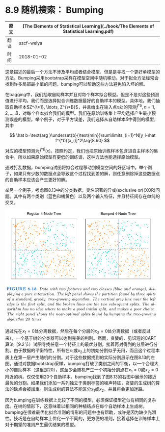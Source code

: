 # 8.9 随机搜索： Bumping

| 原文   | [The Elements of Statistical Learning](../book/The Elements of Statistical Learning.pdf) |
| ---- | ---------------------------------------- |
| 翻译   | szcf-weiya                               |
| 时间   | 2018-01-02                               |

这章描述的最后一个方法不涉及平均或者结合模型，但是是寻找一个更好单模型的方法。Bumping采用bootstrap采样在模型空间中随机移动。对于拟合方法经常会找到许多局部最小值的问题，bumping可以帮助这些方法避免陷入坏的解。

在bagging中，我们抽取自助样本并且对每个样本拟合模型。但是不是对这些预测值进行平均，我们而是选择拟合训练数据最好的自助样本的模型。具体地，我们抽取自助样本$Z^{\*1}, \ldots, Z^{\*B}$，并且给出在输入点$x$处的预测$\hat f^{*b},n=1,2,\ldots,B$，对每个样本拟合我们的模型。我们在原始训练集上平均选择产生最小预测误差的模型。举个例子，对于平方误差，我们选择从自助样本$\hat b$中得到的模型，其中

$$
\hat b=\text{arg }\underset{b}{\text{min}}\sum\limits_{i=1}^N[y_i-\hat f^{*b}(x_i)]^2\tag{8.60}
$$

对应的模型预测为$\hat f^{*\hat b}(x)$。按照约定，我们也把原始训练样本包含进自主样本的集合中，所以如果原始模型有更低的训练误，这种方法也能选择原始模型。

通过打乱数据，bumping试图将拟合过程移动到模型空间的好区域中。举个例子，如果只有少数的数据点会导致这个过程找到差的解，则任意删除掉这些数据点的自助样本应该会产生更好的解。

举另一个例子，考虑图8.13中的分类数据，臭名昭著的异或(exclusive or)(XOR)问题。其中有两个类别（蓝色和橘黄色）以及两个输入特征，并且特征间存在单纯的交叉。

![](../img/08/fig8.13.png)

通过先在$x_1=0$处分离数据，然后在每个分层的$x_2=0$处分离数据（或者反过来），一个基于树的分类器可以达到完美的判别。然而，贪婪的、见识短的CART算法（9.2节）试图寻找任意一个特征上的最优分割，接着再对得到的分层进行分割。由于数据的平衡特性，所有在$x_1$或$x_2$上的初始分割似乎无用，而且这个过程本质上在第一层产生随机的分割。对于这些数据找到的实际分割展示在图8.13的左图。通过对数据bootstrap采样，bumping打破了类别之间的平衡，以一个合理大小的自助样本（这里是20），这至少会随机产生一个初始分割点在$x_1=0$或$x_2=0$附近的树。仅仅使用20个自助样本，bumping找到了图8.13的右图中展示的接近最优的分割。如果我们添加一系列独立于类别标签的噪声特征，贪婪的生成树的算法的缺点会被加重。则生成树的算法不能区分$x_1$或$x_2$，并且将会更加迷路。

因为bumping在训练数据上比较了不同的模型，必须保证模型近似有相同的复杂度。在树的情形下，这意味着以相同的种植结点在每个自助样本上生成树。bumping在很难最优化拟合准则的情形的问题中也有帮助，或许是因为缺少光滑性。技巧是在自助样本上优化一个不同的，更方便的准则，接着选择在训练样本上对于期望的准则产生最优结果的模型。
